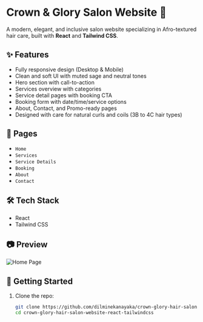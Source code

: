 # Crown & Glory Salon Website 👑

A modern, elegant, and inclusive salon website specializing in Afro-textured hair care, built with **React** and **Tailwind CSS**.

## ✨ Features

- Fully responsive design (Desktop & Mobile)
- Clean and soft UI with muted sage and neutral tones
- Hero section with call-to-action
- Services overview with categories
- Service detail pages with booking CTA
- Booking form with date/time/service options
- About, Contact, and Promo-ready pages
- Designed with care for natural curls and coils (3B to 4C hair types)

## 📁 Pages

- `Home`
- `Services`
- `Service Details`
- `Booking`
- `About`
- `Contact`

## 🛠 Tech Stack

- React
- Tailwind CSS

## 📷 Preview

![Home Page](./Homepage-web-version.png)

## 🚀 Getting Started

1. Clone the repo:
   ```bash
   git clone https://github.com/dilminekanayaka/crown-glory-hair-salon-website-react-tailwindcss.git
   cd crown-glory-hair-salon-website-react-tailwindcss
